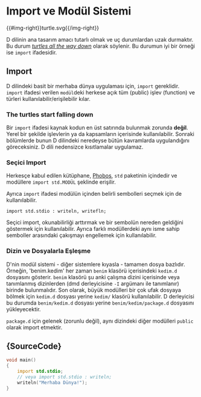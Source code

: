# Import ve Modül Sistemi

{{#img-right}}turtle.svg{{/img-right}}

D dilinin ana tasarım amacı tutarlı olmak ve uç durumlardan uzak durmaktır.
Bu durum [_turtles all the way down_](https://en.wikipedia.org/wiki/Turtles_all_the_way_down) olarak söylenir.
Bu durumun iyi bir örneği ise `import` ifadesidir. 

## Import

D dilindeki basit bir merhaba dünya uygulaması için, `import` gereklidir.
`import` ifadesi verilen `modül`deki herkese açık tüm (public) işlev (function) ve türleri
kullanılabilir/erişilebilir kılar.

### The turtles start falling down

Bir `import` ifadesi kaynak kodun en üst satırında bulunmak zorunda __değil__. 
Yerel bir şekilde işlevlerin ya da kapsamların içerisinde kullanılabilir.
Sonraki bölümlerde bunun D dilindeki neredeyse bütün kavramlarda uygulandığını göreceksiniz.
D dili nedensizce kısıtlamalar uygulamaz.

### Seçici Import
Herkesçe kabul edilen kütüphane, [Phobos](https://dlang.org/phobos/),
`std` paketinin içindedir ve modüllere `import std.MODÜL` şeklinde erişilir.

Ayrıca `import` ifadesi modülün içinden belirli sembolleri seçmek için de kullanılabilir.

    import std.stdio : writeln, writefln;

Seçici import, okunabilirliği arttırmak ve bir sembolün nereden geldiğini
göstermek için kullanılabilir. Ayrıca farklı modüllerdeki aynı isme sahip
semboller arasındaki çakışmayı engellemek için kullanılabilir.

### Dizin ve Dosyalarla Eşleşme

D'nin modül sistemi - diğer sistemlere kıyasla - tamamen dosya bazlıdır. 
Örneğin, 'benim.kedim' her zaman `benim` klasörü içerisindeki `kedim.d` dosyasını gösterir.
`benim` klasörü şu anki çalışma dizini içerisinde veya tanımlanmış dizinlerden
(dmd derleyicisine `-I` argümanı ile tanımlanır) birinde bulunmalıdır.
Son olarak, büyük modülleri bir çok ufak dosyaya bölmek için `kedim.d` dosyası
yerine `kedim/` klasörü kullanılabilir.
D derleyicisi bu durumda `benim/kedim.d` dosyası yerine `benim/kedim/package.d` dosyasını
yükleyecektir.

`package.d` için gelenek (zorunlu değil), aynı dizindeki diğer modülleri `public`
olarak import etmektir. 

## {SourceCode}

```d
void main()
{
    import std.stdio;
    // veya import std.stdio : writeln;
    writeln("Merhaba Dünya!");
}
```
